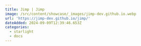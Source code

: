 ```yaml
---
title: Jimp | Jimp
image: /src/content/showcase/_images/jimp-dev.github.io.webp
url: 'https://jimp-dev.github.io/jimp/'
dateAdded: 2024-09-09T12:39:46.653Z
categories:
  - starlight
  - docs
---
```


